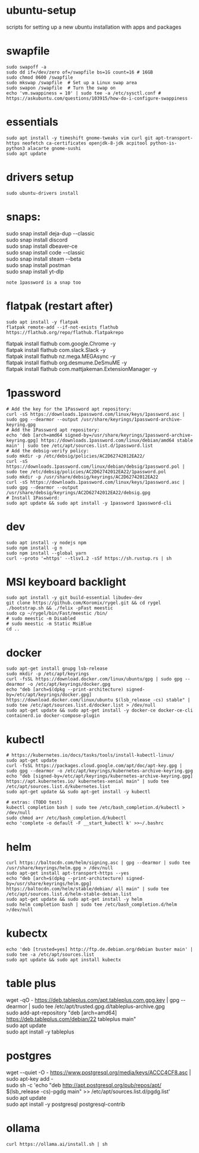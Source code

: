 # ubuntu-setup
scripts for setting up a new ubuntu installation with apps and packages

# swapfile
```
sudo swapoff -a
sudo dd if=/dev/zero of=/swapfile bs=1G count=16 # 16GB
sudo chmod 0600 /swapfile
sudo mkswap /swapfile  # Set up a Linux swap area
sudo swapon /swapfile  # Turn the swap on
echo 'vm.swappiness = 10' | sudo tee -a /etc/sysctl.conf # https://askubuntu.com/questions/103915/how-do-i-configure-swappiness
```

# essentials
```
sudo apt install -y timeshift gnome-tweaks vim curl git apt-transport-https neofetch ca-certificates openjdk-8-jdk acpitool python-is-python3 alacarte gnome-sushi
sudo apt update
```

# drivers setup
```
sudo ubuntu-drivers install
```

# snaps:
sudo snap install deja-dup --classic \
sudo snap install discord \
sudo snap install dbeaver-ce \
sudo snap install code --classic \
sudo snap install steam --beta \
sudo snap install postman \
sudo snap install yt-dlp
```
note 1password is a snap too
```

# flatpak (restart after)
```
sudo apt install -y flatpak
flatpak remote-add --if-not-exists flathub https://flathub.org/repo/flathub.flatpakrepo
```
flatpak install flathub com.google.Chrome -y \
flatpak install flathub com.slack.Slack -y \
flatpak install flathub nz.mega.MEGAsync -y \
flatpak install flathub org.desmume.DeSmuME -y \
flatpak install flathub com.mattjakeman.ExtensionManager -y

# 1password
```
# Add the key for the 1Password apt repository:
curl -sS https://downloads.1password.com/linux/keys/1password.asc | sudo gpg --dearmor --output /usr/share/keyrings/1password-archive-keyring.gpg
# Add the 1Password apt repository:
echo 'deb [arch=amd64 signed-by=/usr/share/keyrings/1password-archive-keyring.gpg] https://downloads.1password.com/linux/debian/amd64 stable main' | sudo tee /etc/apt/sources.list.d/1password.list
# Add the debsig-verify policy:
sudo mkdir -p /etc/debsig/policies/AC2D62742012EA22/
curl -sS https://downloads.1password.com/linux/debian/debsig/1password.pol | sudo tee /etc/debsig/policies/AC2D62742012EA22/1password.pol
sudo mkdir -p /usr/share/debsig/keyrings/AC2D62742012EA22
curl -sS https://downloads.1password.com/linux/keys/1password.asc | sudo gpg --dearmor --output /usr/share/debsig/keyrings/AC2D62742012EA22/debsig.gpg
# Install 1Password:
sudo apt update && sudo apt install -y 1password 1password-cli
```

# dev
```
sudo apt install -y nodejs npm
sudo npm install -g n
sudo npm install --global yarn
curl --proto '=https' --tlsv1.2 -sSf https://sh.rustup.rs | sh
```

# MSI keyboard backlight
```
sudo apt install -y git build-essential libudev-dev
git clone https://github.com/Koromix/rygel.git && cd rygel
./bootstrap.sh && ./felix -pFast meestic
sudo cp ~/rygel/bin/Fast/meestic /bin/
# sudo meestic -m Disabled
# sudo meestic -m Static MsiBlue
cd ..
```

# docker
```
sudo apt-get install gnupg lsb-release
sudo mkdir -p /etc/apt/keyrings
curl -fsSL https://download.docker.com/linux/ubuntu/gpg | sudo gpg --dearmor -o /etc/apt/keyrings/docker.gpg
echo "deb [arch=$(dpkg --print-architecture) signed-by=/etc/apt/keyrings/docker.gpg] https://download.docker.com/linux/ubuntu $(lsb_release -cs) stable" | sudo tee /etc/apt/sources.list.d/docker.list > /dev/null
sudo apt-get update && sudo apt-get install -y docker-ce docker-ce-cli containerd.io docker-compose-plugin
```

# kubectl
```
# https://kubernetes.io/docs/tasks/tools/install-kubectl-linux/
sudo apt-get update
curl -fsSL https://packages.cloud.google.com/apt/doc/apt-key.gpg | sudo gpg --dearmor -o /etc/apt/keyrings/kubernetes-archive-keyring.gpg
echo "deb [signed-by=/etc/apt/keyrings/kubernetes-archive-keyring.gpg] https://apt.kubernetes.io/ kubernetes-xenial main" | sudo tee /etc/apt/sources.list.d/kubernetes.list
sudo apt-get update && sudo apt-get install -y kubectl
```
```
# extras: (TODO test)
kubectl completion bash | sudo tee /etc/bash_completion.d/kubectl > /dev/null
sudo chmod a+r /etc/bash_completion.d/kubectl
echo 'complete -o default -F __start_kubectl k' >>~/.bashrc
```

# helm
```
curl https://baltocdn.com/helm/signing.asc | gpg --dearmor | sudo tee /usr/share/keyrings/helm.gpg > /dev/null
sudo apt-get install apt-transport-https --yes
echo "deb [arch=$(dpkg --print-architecture) signed-by=/usr/share/keyrings/helm.gpg] https://baltocdn.com/helm/stable/debian/ all main" | sudo tee /etc/apt/sources.list.d/helm-stable-debian.list
sudo apt-get update && sudo apt-get install -y helm
sudo helm completion bash | sudo tee /etc/bash_completion.d/helm >/dev/null
```

# kubectx
```
echo 'deb [trusted=yes] http://ftp.de.debian.org/debian buster main' | sudo tee -a /etc/apt/sources.list
sudo apt update && sudo apt install kubectx
```

# table plus
wget -qO - https://deb.tableplus.com/apt.tableplus.com.gpg.key | gpg --dearmor | sudo tee /etc/apt/trusted.gpg.d/tableplus-archive.gpg \
sudo add-apt-repository "deb [arch=amd64] https://deb.tableplus.com/debian/22 tableplus main" \
sudo apt update \
sudo apt install -y tableplus

# postgres
wget --quiet -O - https://www.postgresql.org/media/keys/ACCC4CF8.asc | sudo apt-key add - \
sudo sh -c 'echo "deb http://apt.postgresql.org/pub/repos/apt/ $(lsb_release -cs)-pgdg main" >> /etc/apt/sources.list.d/pgdg.list' \
sudo apt update \
sudo apt install -y postgresql postgresql-contrib

# ollama
```
curl https://ollama.ai/install.sh | sh
```

